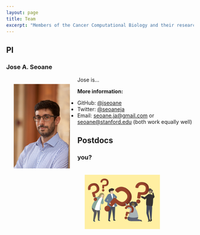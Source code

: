 ```yaml
---
layout: page
title: Team
excerpt: "Members of the Cancer Computational Biology and their research interests."
---
```


## PI

### Jose A. Seoane

<img src="/images/seoane.jpg" alt="Jose A. Seoane" width="30%" align="left" hspace="20" vspace="20">


Jose is...


__More information:__
* GitHub: [@jseoane](https://github.com/jseoane)
* Twitter: [@seoaneja](https://twitter.com/seoaneja)
* Email: [seoane.ja@gmail.com](mailto:seoane.ja@gmail.com) or [seoane@stanford.edu](mailto:seoane@stanford.edu) (both work equally well)







## Postdocs

### you?

<img src="/images/question_mark.jpg" alt="question mark" width="40%" align="left" hspace="20" vspace="20">

